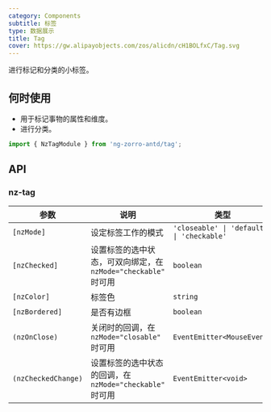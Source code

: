 ```yaml
---
category: Components
subtitle: 标签
type: 数据展示
title: Tag
cover: https://gw.alipayobjects.com/zos/alicdn/cH1BOLfxC/Tag.svg
---
```


进行标记和分类的小标签。

## 何时使用

- 用于标记事物的属性和维度。
- 进行分类。

```ts
import { NzTagModule } from 'ng-zorro-antd/tag';
```

## API

### nz-tag

| 参数                | 说明                                                           | 类型                                      | 默认值      |
| ------------------- | -------------------------------------------------------------- | ----------------------------------------- | ----------- |
| `[nzMode]`          | 设定标签工作的模式                                             | `'closeable' \| 'default' \| 'checkable'` | `'default'` |
| `[nzChecked]`       | 设置标签的选中状态，可双向绑定，在 `nzMode="checkable"` 时可用 | `boolean`                                 | `false`     |
| `[nzColor]`         | 标签色                                                         | `string`                                  | -           |
| `[nzBordered]`      | 是否有边框                                                     | `boolean`                                 | `true`      |
| `(nzOnClose)`       | 关闭时的回调，在 `nzMode="closable"` 时可用                    | `EventEmitter<MouseEvent>`                | -           |
| `(nzCheckedChange)` | 设置标签的选中状态的回调，在 `nzMode="checkable"` 时可用       | `EventEmitter<void>`                      | -           |
